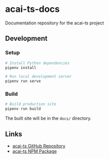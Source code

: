 # acai-ts-docs

Documentation repository for the acai-ts project

## Development

### Setup

```bash
# Install Python dependencies
pipenv install

# Run local development server
pipenv run serve
```

### Build

```bash
# Build production site
pipenv run build
```

The built site will be in the `docs/` directory.

## Links

- [acai-ts GitHub Repository](https://github.com/syngenta/acai-ts)
- [acai-ts NPM Package](https://www.npmjs.com/package/acai-ts)
